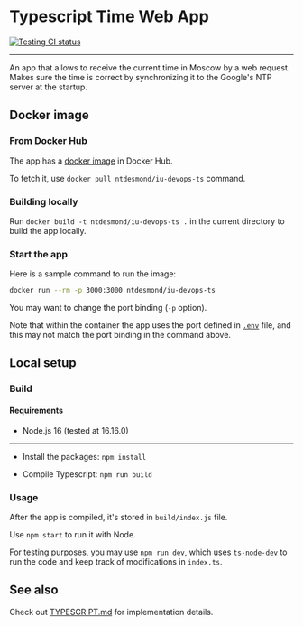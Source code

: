 # Typescript Time Web App

[![Testing CI status](https://github.com/ntdesmond/iu-devops-labs/actions/workflows/test-typescript.yml/badge.svg)](https://github.com/ntdesmond/iu-devops-labs/actions/workflows/test-typescript.yml)

---

An app that allows to receive the current time in Moscow by a web request. Makes sure the time is correct by synchronizing it to the Google's NTP server at the startup.

## Docker image

### From Docker Hub

The app has a [docker image](https://hub.docker.com/r/ntdesmond/iu-devops-ts) in Docker Hub.

To fetch it, use `docker pull ntdesmond/iu-devops-ts` command.

### Building locally

Run `docker build -t ntdesmond/iu-devops-ts .` in the current directory to build the app locally.

### Start the app

Here is a sample command to run the image:

```sh
docker run --rm -p 3000:3000 ntdesmond/iu-devops-ts
```

You may want to change the port binding (`-p` option).

Note that within the container the app uses the port defined in [`.env`](./.env) file, and this may not match the port binding in the command above.

## Local setup

### Build

#### Requirements

- Node.js 16 (tested at 16.16.0)

---

- Install the packages: `npm install`

- Compile Typescript: `npm run build`

### Usage

After the app is compiled, it's stored in `build/index.js` file.

Use `npm start` to run it with Node.

For testing purposes, you may use `npm run dev`, which uses [`ts-node-dev`](https://github.com/wclr/ts-node-dev) to run the code and keep track of modifications in `index.ts`.

## See also

Check out [TYPESCRIPT.md](./TYPESCRIPT.md) for implementation details.
